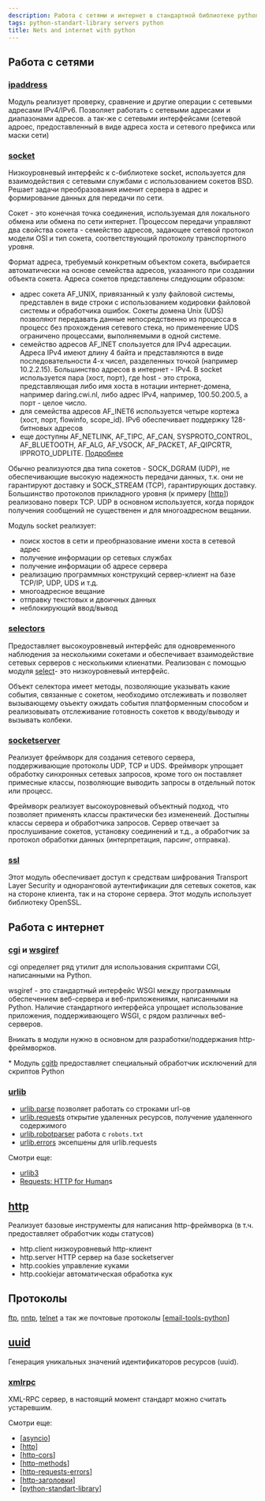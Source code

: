 ```yaml
---
description: Работа с сетями и интернет в стандартной библиотеке python
tags: python-standart-library servers python
title: Nets and internet with python
---
```

## Работа с сетями

### [ipaddress](https://docs.python.org/3/library/ipaddress.html)

Модуль реализует проверку, сравнение и другие операции с сетевыми адресами IPv4/IPv6. Позволяет работать с сетевыми адресами и диапазонами адресов. а так-же с сетевыми интерфейсами (сетевой адроес, предоставленный в виде адреса хоста и сетевого префикса или маски сети)

### [socket](https://docs.python.org/3/library/socket.html)

Низкоуровневый интерфейс к c-библиотеке socket, используется для взаимодействия с сетевыми службами с использованием сокетов BSD. Решает задачи преобразования именит сервера в адрес и формирование данных для передачи по сети.

Сокет - это конечная точка соединения, используемая для локального обмена или обмена по сети интернет. Процессом передачи управляют два свойства сокета - семейство адресов, задающее сетевой протокол модели OSI и тип сокета, соответствующий протоколу транспортного уровня.

Формат адреса, требуемый конкретным объектом сокета, выбирается автоматически на основе семейства адресов, указанного при создании объекта сокета. Адреса сокетов представлены следующим образом:

- адрес сокета AF_UNIX, привязанный к узлу файловой системы, представлен в виде строки с использованием кодировки файловой системы и обработчика ошибок. Сокеты домена Unix (UDS) позволяют передавать данные непосредственно из процесса в процесс без прохождения сетевого стека, но применеение UDS ограничено процессами, выполняемыми в одной системе.
- семейство адресов AF_INET спользуется для IPv4 адресации. Адреса IPv4 имеют длину 4 байта и представляются в виде последовательности 4-х чисел, разделенных точкой (например 10.2.2.15). Большинство адресов в интернет - IPv4. В socket используется пара (хост, порт), где host - это строка, представляющая либо имя хоста в нотации интернет-домена, например daring.cwi.nl, либо адрес IPv4, например, 100.50.200.5, а порт - целое число.
- для семейства адресов AF_INET6 используется четыре кортежа (хост, порт, flowinfo, scope_id). IPv6 обеспечивает поддержку 128-битновых адресов
- еще доступны AF_NETLINK, AF_TIPC, AF_CAN, SYSPROTO_CONTROL, AF_BLUETOOTH, AF_ALG, AF_VSOCK, AF_PACKET, AF_QIPCRTR, IPPROTO_UDPLITE. [Подробнее](https://docs.python.org/3/library/socket.html#socket-families)

Обычно реализуются два типа сокетов - SOCK_DGRAM (UDP), не обеспечивающие высокую надежность передачи данных, т.к. они не гарантируют доставку и SOCK_STREAM (TCP), гарантирующих доставку. Большинство протоколов прикладного уровня (к примеру [[http]]) реализовано поверх TCP. UDP в основном используется, когда порядок получения сообщений не существенен и для многоадресном вещании.

Модуль socket реализует:

- поиск хостов в сети и преобрназование имени хоста в сетевой адрес
- получение информации ор сетевых службах
- получение информации об адресе сервера
- реализацию программных конструкций сервер-клиент на базе TCP/IP, UDP, UDS и т.д.
- многоадресное вещание
- отправку текстовых и двоичных данных
- неблокирующий ввод/вывод

### [selectors](https://docs.python.org/3/library/selectors.html)

Предоставляет высокоуровневый интерфейс для одновременного наблюдения за несколькими сокетами и обеспечивает взаимодействие сетевых серверов с несколькими клиенатми. Реализован с помощью модуля [select](https://docs.python.org/3/library/select.html)- это низкоуровневый интерфейс.

Объект селектора имеет методы, позволяющие указывать какие события, связанные с сокетом, необходимо отслеживать и позволяет вызывающему оъъекту ожидать события платформенным способом и реализовывать отслеживание готовность сокетов к вводу/выводу и вызывать колбеки.

### [socketserver](https://docs.python.org/3/library/socketserver.html)

Реализует фреймворк для создания сетевого сервера, поддерживающие протоколы UDP, TCP и UDS. Фреймворк упрощает обработку синхронных сетевых запросов, кроме того он поставляет примесные классы, позволяющие выводить запросы в отдельный поток или процесс.

Фреймворк реализует высокоуровневый объектный подход, что позволяет применять классы практически без измененеий. Достыпны классы сервера и обработчика запросов. Сервер отвечает за прослушивание сокетов, установку соединений и т.д., а обработчик за протокол обработки данных (интерпретация, парсинг, отправка).

### [ssl](https://docs.python.org/3/library/ssl.html)

Этот модуль обеспечивает доступ к средствам шифрования Transport Layer Security и одноранговой аутентификации для сетевых сокетов, как на стороне клиента, так и на стороне сервера. Этот модуль использует библиотеку OpenSSL.

## Работа с интернет

### [cgi](https://docs.python.org/3/library/cgi.html) и [wsgiref](https://docs.python.org/3/library/wsgiref.html)

cgi определяет ряд утилит для использования скриптами CGI, написанными на Python.

wsgiref - это стандартный интерфейс WSGI между программным обеспечением веб-сервера и веб-приложениями, написанными на Python. Наличие стандартного интерфейса упрощает использование приложения, поддерживающего WSGI, с рядом различных веб-серверов.

Вникать в модули нужно в основном для разработки/поддержания http-фреймворков.

\* Модуль [cgitb](https://docs.python.org/3/library/cgitb.html) предоставляет специальный обработчик исключений для скриптов Python

### [urlib](https://docs.python.org/3/library/urllib.html)

- [urlib.parse](https://docs.python.org/3/library/urllib.parse.html#module-urllib.parse) позволяет работать со строками url-ов
- [urlib.requests](https://docs.python.org/3/library/urllib.request.html#module-urllib.request) открытие удаленных ресурсов, получение удаленного содержимого
- [urlib.robotparser](https://docs.python.org/3/library/urllib.robotparser.html#module-urllib.robotparser) работа с `robots.txt`
- [urlib.errors](https://docs.python.org/3/library/urllib.error.html#module-urllib.error) эксепшены для urlib.requests

Смотри еще:

- [urlib3](https://urllib3.readthedocs.io/en/stable/)
- [Requests: HTTP for Human](https://docs.python-requests.org/en/latest/)s

## [http](https://docs.python.org/3/library/http.html)

Реализует базовые инструменты для написания http-фреймворка (в т.ч. предоставляет обработчик коды статусов)

- http.client низкоуровневый http-клиент
- http.server HTTP сервер на базе socketserver
- http.cookies управление куками
- http.cookiejar автоматическая обработка кук

## Протоколы

[ftp](https://docs.python.org/3/library/ftplib.html), [nntp](https://docs.python.org/3/library/nntplib.html), [telnet](https://docs.python.org/3/library/telnetlib.html) а так же почтовые протоколы [[email-tools-python]]

## [uuid](https://docs.python.org/3/library/uuid.html)

Генерация уникальных значений идентификаторов ресурсов (uuid).

### [xmlrpc](https://docs.python.org/3/library/xmlrpc.html)

XML-RPC сервер, в настоящий момент стандарт можно считать устаревшим.

Смотри еще:

- [[asyncio]]
- [[http]]
- [[http-cors]]
- [[http-methods]]
- [[http-requests-errors]]
- [[http-заголовки]]
- [[python-standart-library]]

[//begin]: # "Autogenerated link references for markdown compatibility"
[http]: ..%2Flists%2Fhttp "Http"
[email-tools-python]: email-tools-python "Email tools in python"
[asyncio]: asyncio "Asyncio"
[http-cors]: http-cors "Http cors"
[http-methods]: http-methods "Http methods"
[http-requests-errors]: http-requests-errors "Http requests"
[http-заголовки]: http-%D0%B7%D0%B0%D0%B3%D0%BE%D0%BB%D0%BE%D0%B2%D0%BA%D0%B8 "Http заголовки"
[python-standart-library]: ..%2Flists%2Fpython-standart-library "Стандартная библиотека python и полезные ресурсы"
[//end]: # "Autogenerated link references"